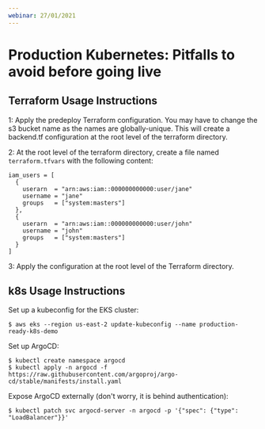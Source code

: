 ```yaml
---
webinar: 27/01/2021
---
```


# Production Kubernetes: Pitfalls to avoid before going live

## Terraform Usage Instructions

1: Apply the predeploy Terraform configuration. You may have to change the s3 bucket name as the names are globally-unique. This will create a backend.tf configuration at the root level of the terraform directory.

2: At the root level of the terraform directory, create a file named `terraform.tfvars` with the following content:
```
iam_users = [
  {
    userarn  = "arn:aws:iam::000000000000:user/jane"
    username = "jane"
    groups   = ["system:masters"]
  },
  {
    userarn  = "arn:aws:iam::000000000000:user/john"
    username = "john"
    groups   = ["system:masters"]
  }
]
```

3: Apply the configuration at the root level of the Terraform directory.

## k8s Usage Instructions

Set up a kubeconfig for the EKS cluster:

```
$ aws eks --region us-east-2 update-kubeconfig --name production-ready-k8s-demo
```

Set up ArgoCD:

```
$ kubectl create namespace argocd
$ kubectl apply -n argocd -f https://raw.githubusercontent.com/argoproj/argo-cd/stable/manifests/install.yaml
```

Expose ArgoCD externally (don't worry, it is behind authentication):

```
$ kubectl patch svc argocd-server -n argocd -p '{"spec": {"type": "LoadBalancer"}}'
```
